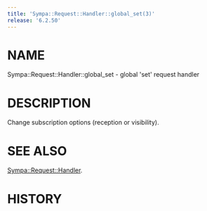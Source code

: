 ```yaml
---
title: 'Sympa::Request::Handler::global_set(3)'
release: '6.2.50'
---
```


# NAME

Sympa::Request::Handler::global\_set - global 'set' request handler

# DESCRIPTION

Change subscription options (reception or visibility).

# SEE ALSO

[Sympa::Request::Handler](./Sympa-Request-Handler.3.md).

# HISTORY
